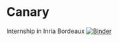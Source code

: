 # Canary
Internship in Inria Bordeaux
[![Binder](http://mybinder.org/badge.svg)](http://mybinder.org/repo/DougDoug/Canary)
